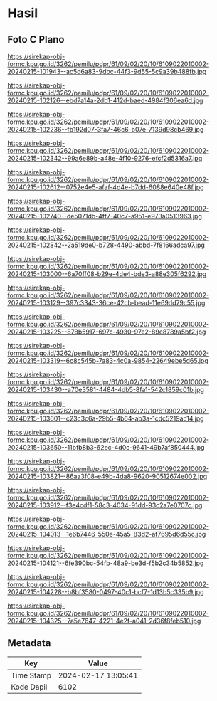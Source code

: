 # Hasil

## Foto C Plano

https://sirekap-obj-formc.kpu.go.id/3262/pemilu/pdpr/61/09/02/20/10/6109022010002-20240215-101943--ac5d6a83-9dbc-44f3-9d55-5c9a39b488fb.jpg

https://sirekap-obj-formc.kpu.go.id/3262/pemilu/pdpr/61/09/02/20/10/6109022010002-20240215-102126--ebd7a14a-2db1-412d-baed-4984f306ea6d.jpg

https://sirekap-obj-formc.kpu.go.id/3262/pemilu/pdpr/61/09/02/20/10/6109022010002-20240215-102236--fb192d07-3fa7-46c6-b07e-7139d98cb469.jpg

https://sirekap-obj-formc.kpu.go.id/3262/pemilu/pdpr/61/09/02/20/10/6109022010002-20240215-102342--99a6e89b-a48e-4f10-9276-efcf2d5316a7.jpg

https://sirekap-obj-formc.kpu.go.id/3262/pemilu/pdpr/61/09/02/20/10/6109022010002-20240215-102612--0752e4e5-afaf-4d4e-b7dd-6088e640e48f.jpg

https://sirekap-obj-formc.kpu.go.id/3262/pemilu/pdpr/61/09/02/20/10/6109022010002-20240215-102740--de5071db-4ff7-40c7-a951-e973a0513963.jpg

https://sirekap-obj-formc.kpu.go.id/3262/pemilu/pdpr/61/09/02/20/10/6109022010002-20240215-102842--2a519de0-b728-4490-abbd-7f8166adca97.jpg

https://sirekap-obj-formc.kpu.go.id/3262/pemilu/pdpr/61/09/02/20/10/6109022010002-20240215-103000--6a70ff08-b29e-4de4-bde3-a88e305f6292.jpg

https://sirekap-obj-formc.kpu.go.id/3262/pemilu/pdpr/61/09/02/20/10/6109022010002-20240215-103129--397c3343-36ce-42cb-bead-11e69dd79c55.jpg

https://sirekap-obj-formc.kpu.go.id/3262/pemilu/pdpr/61/09/02/20/10/6109022010002-20240215-103225--878b5917-697c-4930-97e2-89e8789a5bf2.jpg

https://sirekap-obj-formc.kpu.go.id/3262/pemilu/pdpr/61/09/02/20/10/6109022010002-20240215-103319--6c8c545b-7a83-4c0a-9854-22649ebe5d65.jpg

https://sirekap-obj-formc.kpu.go.id/3262/pemilu/pdpr/61/09/02/20/10/6109022010002-20240215-103430--a70e3581-4484-4db5-8fa1-542c1859c01b.jpg

https://sirekap-obj-formc.kpu.go.id/3262/pemilu/pdpr/61/09/02/20/10/6109022010002-20240215-103601--c23c3c6a-29b5-4b64-ab3a-1cdc5219ac14.jpg

https://sirekap-obj-formc.kpu.go.id/3262/pemilu/pdpr/61/09/02/20/10/6109022010002-20240215-103650--11bfb8b3-62ec-4d0c-9641-49b7af850444.jpg

https://sirekap-obj-formc.kpu.go.id/3262/pemilu/pdpr/61/09/02/20/10/6109022010002-20240215-103821--86aa3f08-e49b-4da8-9620-90512674e002.jpg

https://sirekap-obj-formc.kpu.go.id/3262/pemilu/pdpr/61/09/02/20/10/6109022010002-20240215-103912--f3e4cdf1-58c3-4034-91dd-93c2a7e0707c.jpg

https://sirekap-obj-formc.kpu.go.id/3262/pemilu/pdpr/61/09/02/20/10/6109022010002-20240215-104013--1e6b7446-550e-45a5-83d2-af7695d6d55c.jpg

https://sirekap-obj-formc.kpu.go.id/3262/pemilu/pdpr/61/09/02/20/10/6109022010002-20240215-104121--6fe390bc-54fb-48a9-be3d-f5b2c34b5852.jpg

https://sirekap-obj-formc.kpu.go.id/3262/pemilu/pdpr/61/09/02/20/10/6109022010002-20240215-104228--b8bf3580-0497-40c1-bcf7-1d13b5c335b9.jpg

https://sirekap-obj-formc.kpu.go.id/3262/pemilu/pdpr/61/09/02/20/10/6109022010002-20240215-104325--7a5e7647-4221-4e2f-a041-2d36f8feb510.jpg


## Metadata

| Key        | Value               |
| ---------- | ------------------- |
| Time Stamp | 2024-02-17 13:05:41 |
| Kode Dapil | 6102                |



